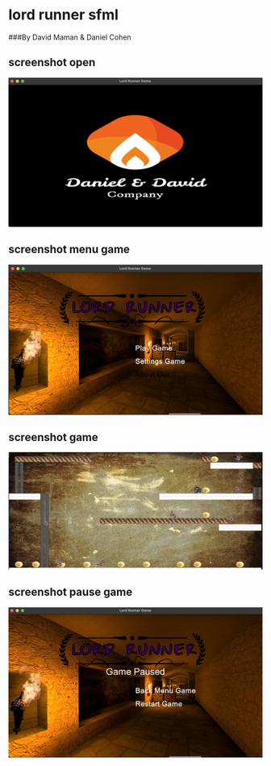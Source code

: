 # lord runner sfml

###By David Maman & Daniel Cohen

## screenshot open

![ Alt text ]( resources/screenshot/open_screen.png?raw=true)

## screenshot menu game

![ Alt text ]( resources/screenshot/menu_screen.png?raw=true)

## screenshot game

![ Alt text ]( resources/screenshot/game_screen.png?raw=true)


## screenshot pause game

![ Alt text ]( resources/screenshot/pause_screen.png?raw=true)

